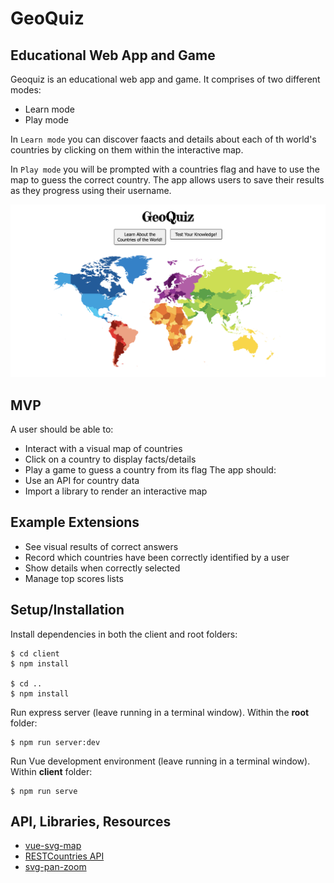 # GeoQuiz
## Educational Web App and Game
Geoquiz is an educational web app and game. It comprises of two different modes:
* Learn mode
* Play mode

In `Learn mode` you can discover faacts and details about each of th world's countries by clicking on them within the interactive map.

In `Play mode` you will be prompted with a countries flag and have to use the map to guess the correct country. The app allows users to save their results as they progress using their username.

![Image of GeoQuiz Homepage](./home_screenshot.png)

## MVP
A user should be able to:
* Interact with a visual map of countries
* Click on a country to display facts/details
* Play a game to guess a country from its flag
The app should:
* Use an API for country data
* Import a library to render an interactive map

## Example Extensions
* See visual results of correct answers
* Record which countries have been correctly identified by a user
* Show details when correctly selected
* Manage top scores lists

## Setup/Installation
Install dependencies in both the client and root folders:

    $ cd client
    $ npm install

    $ cd ..
    $ npm install

Run express server (leave running in a terminal window). Within the **root** folder:

    $ npm run server:dev

Run Vue development environment (leave running in a terminal window). Within **client** folder:

    $ npm run serve

## API, Libraries, Resources
* [vue-svg-map](https://www.npmjs.com/package/vue-svg-map)
* [RESTCountries API](https://restcountries.eu/)
* [svg-pan-zoom](https://github.com/ariutta/svg-pan-zoom)
